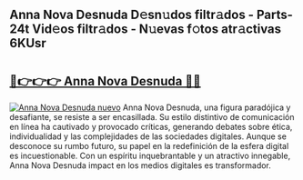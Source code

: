 ## Anna Nova Desnuda D𝚎sn𝚞dos filtr𝚊dos - Parts-24t Vid𝚎os filtr𝚊dos - N𝚞evas f𝚘tos atr𝚊ctivas 6KUsr

# <h2><a href="http://mb7um1r.tromn.icu/?c=Anna+Nova+Desnuda">🔗👉👉👉 Anna Nova Desnuda 🔗🔗</a></h2>

[![Anna Nova Desnuda nuevo](https://i.imgur.com/pEAQMta.gif)](http://mb7um1r.tromn.icu/?c=Anna+Nova+Desnuda)
Anna Nova Desnuda, una figura paradójica y desafiante, se resiste a ser encasillada. Su estilo distintivo de comunicación en línea ha cautivado y provocado críticas, generando debates sobre ética, individualidad y las complejidades de las sociedades digitales. Aunque se desconoce su rumbo futuro, su papel en la redefinición de la esfera digital es incuestionable. Con un espíritu inquebrantable y un atractivo innegable, Anna Nova Desnuda impact en los medios digitales es transformador.
